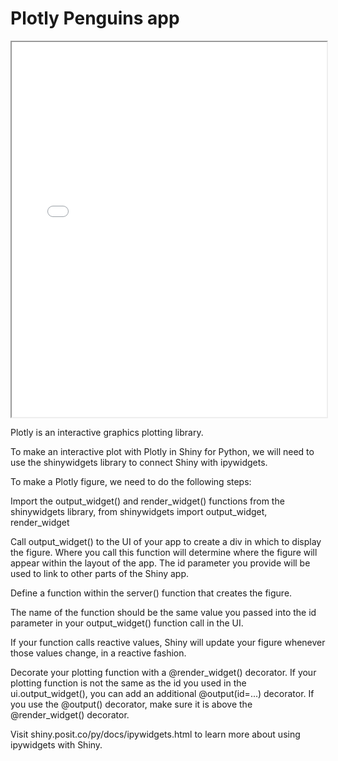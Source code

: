 # Plotly Penguins app

<div>
    <iframe src={{app_html()}} width="100%" height="600px"></iframe>
</div>

Plotly is an interactive graphics plotting library.

To make an interactive plot with Plotly in Shiny for Python, we will need to use the shinywidgets library to connect Shiny with ipywidgets.

To make a Plotly figure, we need to do the following steps:

Import the output_widget() and render_widget() functions from the shinywidgets library, from shinywidgets import output_widget, render_widget

Call output_widget() to the UI of your app to create a div in which to display the figure. Where you call this function will determine where the figure will appear within the layout of the app. The id parameter you provide will be used to link to other parts of the Shiny app.

Define a function within the server() function that creates the figure.

The name of the function should be the same value you passed into the id parameter in your output_widget() function call in the UI.

If your function calls reactive values, Shiny will update your figure whenever those values change, in a reactive fashion.

Decorate your plotting function with a @render_widget() decorator.
    If your plotting function is not the same as the id you used in the ui.output_widget(), you can add an additional @output(id=...) decorator.
    If you use the @output() decorator, make sure it is above the @render_widget() decorator.

Visit shiny.posit.co/py/docs/ipywidgets.html to learn more about using ipywidgets with Shiny.